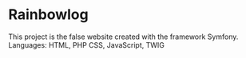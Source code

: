 # Rainbowlog 
This project is the false website created with the framework Symfony.
Languages: HTML, PHP CSS, JavaScript, TWIG

